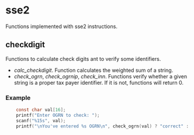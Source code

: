 # sse2

Functions implemented with sse2 instructions.

## checkdigit

Functions to calculate check digits ant to verify some identifiers.

* *calc_checkdigit*. Function calculates the weighted sum of a string.
* *check_ogrn*, *check_ogrnip*, *check_inn*. Functions verify whether a given string is a proper tax payer identifier.
If it is not, functions will return 0.

### Example

```c
	const char val[16];
	printf("Enter OGRN to check: ");
	scanf("%15s", val);
	printf("\nYou've entered %s OGRN\n", check_ogrn(val) ? "correct" : "wrong");
```
